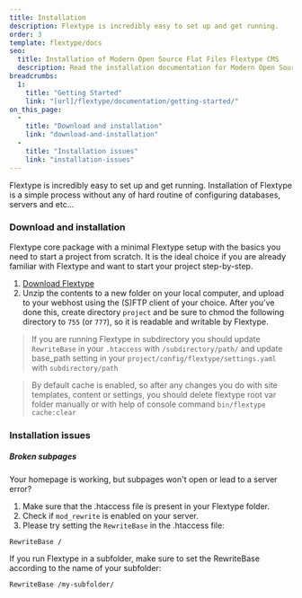 ```yaml
---
title: Installation
description: Flextype is incredibly easy to set up and get running.
order: 3
template: flextype/docs
seo:
  title: Installation of Modern Open Source Flat Files Flextype CMS
  description: Read the installation documentation for Modern Open Source Flat Files Flextype CMS
breadcrumbs:
  1:
    title: "Getting Started"
    link: "[url]/flextype/documentation/getting-started/"
on_this_page:
  -
    title: "Download and installation"
    link: "download-and-installation"
  -
    title: "Installation issues"
    link: "installation-issues"
---
```


Flextype is incredibly easy to set up and get running. Installation of Flextype is a simple process without any of hard routine of configuring databases, servers and etc...

### <a name="download-and-installation"></a> Download and installation

Flextype core package with a minimal Flextype setup with the basics you need to start a project from scratch. It is the ideal choice if you are already familiar with Flextype and want to start your project step-by-step.

<ol>
    <li><a href="https://awilum.github.io/flextype/downloads/">Download Flextype</a></li>
    <li>Unzip the contents to a new folder on your local computer, and upload to your webhost using the (S)FTP client of your choice. After you’ve done this, create directory <code>project</code> and be sure to chmod the following directory to <code>755</code> (or <code>777</code>), so it is readable and writable by Flextype.</li>
</ol>

> If you are running Flextype in subdirectory you should update `RewriteBase` in your `.htaccess` with  `/subdirectory/path/` and update base_path setting in your `project/config/flextype/settings.yaml` with `subdirectory/path`

> By default cache is enabled, so after any changes you do with site templates, content or settings, you should delete flextype root var folder manually or with help of console command `bin/flextype cache:clear` 

### <a name="installation-issues"></a> Installation issues

##### Broken subpages

Your homepage is working, but subpages won't open or lead to a server error?

1. Make sure that the .htaccess file is present in your Flextype folder.
2. Check if `mod_rewrite` is enabled on your server.
3. Please try setting the `RewriteBase` in the .htaccess file:

```
RewriteBase /
```

If you run Flextype in a subfolder, make sure to set the RewriteBase according to the name of your subfolder:

```
RewriteBase /my-subfolder/
```
